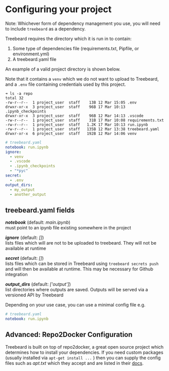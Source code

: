 # Configuring your project

Note: Whichever form of dependency management you use, you will need to include `treebeard` as a dependency.

Treebeard requires the directory which it is run in to contain:

1. Some type of dependencies file (requirements.txt, Pipfile, or environment.yml)
2. A treebeard.yaml file

An example of a valid project directory is shown below.

Note that it contains a `venv` which we do not want to upload to Treebeard, and a `.env` file containing credentials used by this project.

```
➜ ls -a repo
total 32
-rw-r--r--  1 project_user  staff    13B 12 Mar 15:05 .env
drwxr-xr-x  3 project_user  staff    96B 17 Mar 10:13 .ipynb_checkpoints
drwxr-xr-x  3 project_user  staff    96B 12 Mar 14:13 .vscode
-rw-r--r--  1 project_user  staff    31B 17 Mar 10:08 requirements.txt
-rw-r--r--  1 project_user  staff   1.2K 17 Mar 10:13 run.ipynb
-rw-r--r--  1 project_user  staff   135B 12 Mar 13:38 treebeard.yaml
drwxr-xr-x  6 project_user  staff   192B 12 Mar 14:06 venv
```

```yaml
# treebeard.yaml
notebook: run.ipynb
ignore:
  - venv
  - .vscode
  - .ipynb_checkpoints
  - "*pyc"
secret:
  - .env
output_dirs:
  - my_output
  - another_output
```

## treebeard.yaml fields

_**notebook**_ (default: _main.ipynb_)
<br/>
must point to an ipynb file existing somewhere in the project

_**ignore**_ (default: _[]_)
<br/>
lists files which will are not to be uploaded to treebeard. They will not be available at runtime

_**secret**_ (default: _[]_)
<br/>
lists files which can be stored in Treebeard using `treebeard secrets push` and will then be available at runtime. This may be necessary for Github integration

_**output_dirs**_ (default: _['output']_)
<br/>
list directories where outputs are saved. Outputs will be served via a versioned API by Treebeard

Depending on your use case, you can use a minimal config file e.g.

```yaml
# treebeard.yaml
notebook: run.ipynb
```

## Advanced: Repo2Docker Configuration

Treebeard is built on top of repo2docker, a great open source project which determines how to install your dependencies. If you need custom packages (usually installed via `apt-get install ...` ) then you can supply the config files such as _apt.txt_ which they accept and are listed in their [docs](https://repo2docker.readthedocs.io/en/latest/config_files.html).
